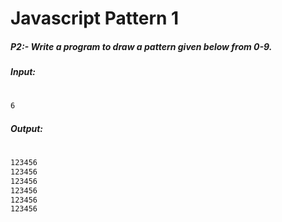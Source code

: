 # Javascript Pattern 1
##### P2:- Write a program to draw a pattern given below from 0-9. 

##### Input:
#
```sh
6
```
##### Output:
#
```sh
123456
123456
123456
123456
123456
123456
```